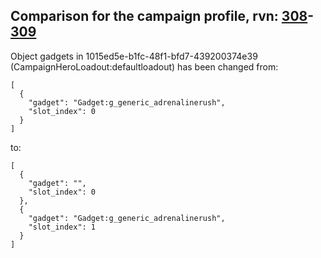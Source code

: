 ## Comparison for the campaign profile, rvn: [308](https://github.com/PRO100KatYT/FortniteProfileRevisions/tree/main/profiles/campaign/308%20campaign.json)-[309](https://github.com/PRO100KatYT/FortniteProfileRevisions/tree/main/profiles/campaign/309%20campaign.json)

Object gadgets in 1015ed5e-b1fc-48f1-bfd7-439200374e39 (CampaignHeroLoadout:defaultloadout) has been changed from:

```
[
  {
    "gadget": "Gadget:g_generic_adrenalinerush",
    "slot_index": 0
  }
]
```

to:

```
[
  {
    "gadget": "",
    "slot_index": 0
  },
  {
    "gadget": "Gadget:g_generic_adrenalinerush",
    "slot_index": 1
  }
]
```

<br><br>
